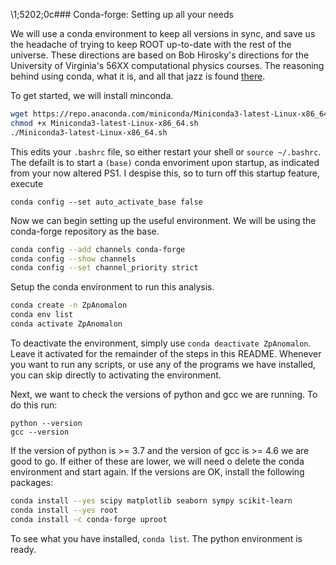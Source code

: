 \1;5202;0c### Conda-forge: Setting up all your needs

We will use a conda environment to keep all versions in sync, and save us the headache of trying to keep ROOT up-to-date with the rest of the universe. These directions are based on Bob Hirosky's directions for the University of Virginia's 56XX computational physics courses. The reasoning behind using conda, what it is, and all that jazz is found [there](https://raw.githubusercontent.com/UVaCompPhys/PHYS56xx-setup/master/notebooks/FAQ/WorkingEnv.ipynb).

To get started, we will install minconda.

```bash
wget https://repo.anaconda.com/miniconda/Miniconda3-latest-Linux-x86_64.sh
chmod +x Miniconda3-latest-Linux-x86_64.sh
./Miniconda3-latest-Linux-x86_64.sh

```

This edits your ```.bashrc``` file, so either restart your shell or ```source ~/.bashrc```. The defailt is to start a ```(base)``` conda envoriment upon startup, as indicated from your now altered PS1. I despise this, so to turn off this startup feature, execute

```conda config --set auto_activate_base false```

Now we can begin setting up the useful environment. We will be using the conda-forge repository as the base.

```bash
conda config --add channels conda-forge
conda config --show channels
conda config --set channel_priority strict
```

Setup the conda environment to run this analysis.

```bash
conda create -n ZpAnomalon
conda env list
conda activate ZpAnomalon
```

To deactivate the environment, simply use ```conda deactivate ZpAnomalon```. Leave it activated for the remainder of the steps in this README. Whenever you want to run any scripts, or use any of the programs we have installed, you can skip directly to activating the environment.

Next, we want to check the versions of python and gcc we are running. To do this run:

```
python --version
gcc --version
```

If the version of python is >= 3.7 and the version of gcc is >= 4.6 we are good to go. If either of these are lower, we will need o delete the conda environment and start again. If the versions are OK, install the following packages:

```bash
conda install --yes scipy matplotlib seaborn sympy scikit-learn
conda install --yes root
conda install -c conda-forge uproot
```
To see what you have installed, ```conda list```. The python environment is ready.

